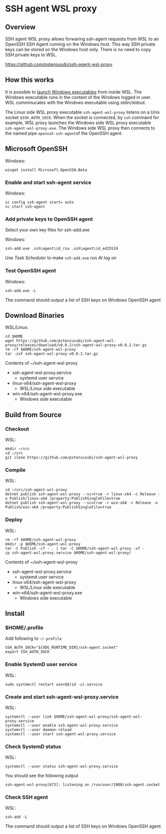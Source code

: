 # SSH agent WSL proxy

## Overview

SSH agent WSL proxy allows forwaring ssh-agent requests from WSL to an OpenSSH SSH Agent running on the Windows host.
This way SSH private keys can be stored on the Windows host only. There is no need to copy SSH private keys to WSL.

https://github.com/psteniusubi/ssh-agent-wsl-proxy

## How this works

It is possible to [launch Windows executables](https://learn.microsoft.com/en-us/windows/wsl/filesystems#run-windows-tools-from-linux) from inside WSL. The Windows executable runs in the context of the Windows logged in user. WSL comminucates with the Windows executable using stdin/stdout.

The Linux side WSL proxy executable `ssh-agent-wsl-proxy` listens on a Unix socket `$SSH_AUTH_SOCK`. When the socket is connected, by `ssh` command for example, WSL proxy launches the Windows side WSL proxy executable `ssh-agent-wsl-proxy.exe`. The Windows side WSL proxy then connects to the named pipe `openssh-ssh-agent`of the OpenSSH agent.

## Microsoft OpenSSH

Windows:

```
winget install Microsoft.OpenSSH.Beta
```

### Enable and start ssh-agent service

Windows:

```
sc config ssh-agent start= auto
sc start ssh-agent
```

### Add private keys to OpenSSH agent

Select your own key files for ssh-add.exe

Windows:

```
ssh-add.exe .ssh\agent\id_rsa .ssh\agent\id_ed25519
```

Use *Task Scheduler* to make `ssh-add.exe` run *At log on*

### Test OpenSSH agent

Windows:

```
ssh-add.exe -L
```

The command should output a list of SSH keys on Windows OpenSSH agent

## Download Binaries

WSL/Linux:

```
cd $HOME
wget https://github.com/psteniusubi/ssh-agent-wsl-proxy/releases/download/v0.0.2/ssh-agent-wsl-proxy-v0.0.2.tar.gz
rm -rf $HOME/ssh-agent-wsl-proxy
tar -zxf ssh-agent-wsl-proxy-v0.0.2.tar.gz
```

Contents of ~/ssh-agent-wsl-proxy

* ssh-agent-wsl-proxy.service
    * systemd user service
* linux-x64/ssh-agent-wsl-proxy
    * WSL/Linux side executable
* win-x64/ssh-agent-wsl-proxy.exe
    * Windows side executable

## Build from Source

### Checkout

WSL:

```
mkdir ~/src
cd ~/src
git clone https://github.com/psteniusubi/ssh-agent-wsl-proxy 
```

### Compile

WSL:

```
cd ~/src/ssh-agent-wsl-proxy 
dotnet publish ssh-agent-wsl-proxy --sc=true -r linux-x64 -c Release -o Publish/linux-x64 /property:PublishSingleFile=true
dotnet publish ssh-agent-wsl-proxy --sc=true -r win-x64 -c Release -o Publish/win-x64 /property:PublishSingleFile=true
```

### Deploy

WSL:

```
rm -rf $HOME/ssh-agent-wsl-proxy
mkdir -p $HOME/ssh-agent-wsl-proxy
tar -C Publish -cf - . | tar -C $HOME/ssh-agent-wsl-proxy -xf -
cp ssh-agent-wsl-proxy.service $HOME/ssh-agent-wsl-proxy/
```

Contents of ~/ssh-agent-wsl-proxy

* ssh-agent-wsl-proxy.service
    * systemd user service
* linux-x64/ssh-agent-wsl-proxy
    * WSL/Linux side executable
* win-x64/ssh-agent-wsl-proxy.exe
    * Windows side executable

## Install

### $HOME/.profile

Add following to `~/.profile`

```
SSH_AUTH_SOCK="${XDG_RUNTIME_DIR}/ssh-agent.socket"
export SSH_AUTH_SOCK
```

### Enable SystemD user service

WSL:

```
sudo systemctl restart user@$(id -u).service
```

### Create and start ssh-agent-wsl-proxy.service

WSL:

```
systemctl --user link $HOME/ssh-agent-wsl-proxy/ssh-agent-wsl-proxy.service
systemctl --user enable ssh-agent-wsl-proxy.service
systemctl --user daemon-reload
systemctl --user start ssh-agent-wsl-proxy.service
```

### Check SystemD status

WSL:

```
systemctl --user status ssh-agent-wsl-proxy.service
```

You should see the following output

```
ssh-agent-wsl-proxy[673]: listening on /run/user/1000/ssh-agent.socket
```

### Check SSH agent

WSL:

```
ssh-add -L
```

The command should output a list of SSH keys on Windows OpenSSH agent

